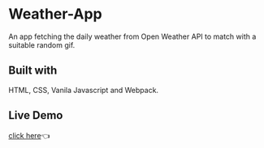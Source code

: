 # Weather-App
An app fetching the daily weather from Open Weather API to match with a suitable random gif.

## Built with
HTML, CSS, Vanila Javascript and Webpack.

## Live Demo
[click here](http://shino022.github.io/Weather-App)👈

